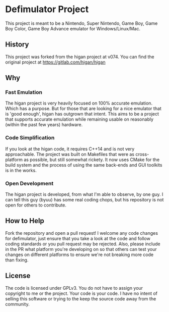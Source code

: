 # Defimulator Project
This project is meant to be a Nintendo, Super Nintendo, Game Boy, Game Boy
Color, Game Boy Advance emulator for Windows/Linux/Mac.

## History
This project was forked from the higan project at v074.  You can find the
original project at https://gitlab.com/higan/higan

## Why

### Fast Emulation
The higan project is very heavily focused on 100% accurate emulation.  Which
has a purpose.  But for those that are looking for a nice emulator that is
'good enough', higan has outgrown that intent.  This aims to be a project
that supports accurate emulation while remaining usable on reasonably (within
the past few years) hardware.

### Code Simplification
If you look at the higan code, it requires C++14 and is not very approachable.
The project was built on Makefiles that were as cross-platform as possible,
but still somewhat rickety.  It now uses CMake for the build system and the
process of using the same back-ends and GUI toolkits is in the works.

### Open Development
The higan project is developed, from what I'm able to observe, by one guy.  I
can tell this guy (byuu) has some real coding chops, but his repository is
not open for others to contribute.

## How to Help
Fork the repository and open a pull request!  I welcome any code changes for
defimulator, just ensure that you take a look at the code and follow coding
standards or you pull request may be rejected.  Also, please include in the PR
what platform you're developing on so that others can test your changes on
different platforms to ensure we're not breaking more code than fixing.

## License
The code is licensed under GPLv3.  You do not have to assign your copyright to
me or the project.  Your code is your code.  I have no intent of selling this
software or trying to the keep the source code away from the community.
